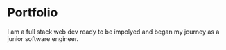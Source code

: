 # Portfolio
I am a full stack web dev ready to be impolyed and began my journey as a junior software engineer. 
